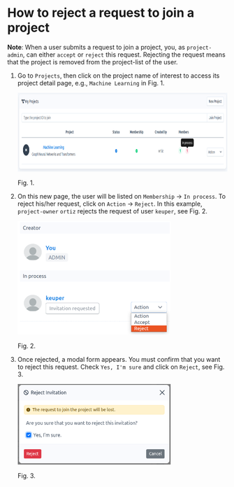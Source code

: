 # How to reject a request to join a project

**Note**: When a user submits a request to join a project, you, as `project-admin`, can either `accept` or `reject` this request. Rejecting the request means that the project is removed from the project-list of the user.

1.  Go to `Projects`, then click on the project name of interest to access its project detail page, e.g., `Machine Learning` in Fig. 1.
    
    <img src="images/project-request-accept-list-admin.png" alt="project-request-accept-list-admin.png" width="851" height="180" class="jop-noMdConv">
    
    Fig. 1.
    
2.  On this new page, the user will be listed on `Membership` -\> `In process`. To reject his/her request, click on `Action` -\> `Reject`. In this example, `project-owner` `ortiz` rejects the request of user `keuper`, see Fig. 2.
    
    <img src="images/project-admin-reject-detail.png" alt="project-admin-reject-detail.png" width="350" height="260" class="jop-noMdConv">
    
    Fig. 2.
    
3.  Once rejected, a modal form appears. You must confirm that you want to reject this request. Check `Yes, I'm sure` and click on `Reject`, see Fig. 3. 
    

    <img src="images/modal-form-reject-admin-detail.png" alt="modal-form-reject-admin-detail.png" width="350" height="184">
	
	Fig. 3.
